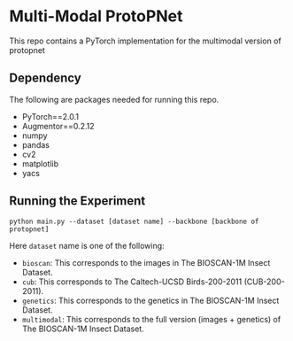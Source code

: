 # Multi-Modal ProtoPNet

This repo contains a PyTorch implementation for the multimodal version of protopnet


## Dependency 

The following are packages needed for running this repo.


- PyTorch==2.0.1
- Augmentor==0.2.12
- numpy
- pandas
- cv2
- matplotlib
- yacs


## Running the Experiment

```python main.py --dataset [dataset name] --backbone [backbone of protopnet]```

Here ```dataset``` name is one of the following:

- ```bioscan```: This corresponds to the images in The BIOSCAN-1M Insect Dataset.
- ```cub```: This corresponds to The Caltech-UCSD Birds-200-2011 (CUB-200-2011).
- ```genetics```: This corresponds to the genetics in The BIOSCAN-1M Insect Dataset.
- ```multimodal```: This corresponds to the full version (images + genetics) of The BIOSCAN-1M Insect Dataset.
